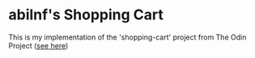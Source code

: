 # abilnf's Shopping Cart

This is my implementation of the 'shopping-cart' project from The Odin Project ([see here](https://www.theodinproject.com/paths/full-stack-javascript/courses/javascript/lessons/shopping-cart))
